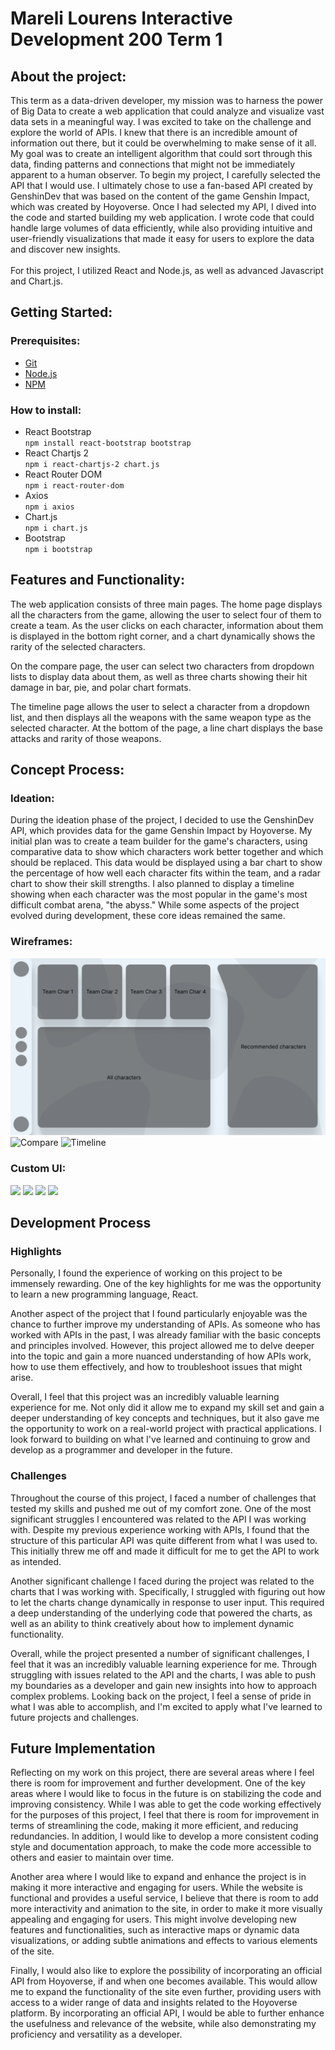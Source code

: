 # Mareli Lourens Interactive Development 200 Term 1

## About the project:

This term as a data-driven developer, my mission was to harness the power of Big Data to create a web application that could analyze and visualize vast data sets in a meaningful way. I was excited to take on the challenge and explore the world of APIs.
I knew that there is an incredible amount of information out there, but it could be overwhelming to make sense of it all. My goal was to create an intelligent algorithm that could sort through this data, finding patterns and connections that might not be immediately apparent to a human observer.
To begin my project, I carefully selected the API that I would use. I ultimately chose to use a fan-based API created by GenshinDev that was based on the content of the game Genshin Impact, which was created by Hoyoverse.
Once I had selected my API, I dived into the code and started building my web application. I wrote code that could handle large volumes of data efficiently, while also providing intuitive and user-friendly visualizations that made it easy for users to explore the data and discover new insights.
<br><br>
For this project, I utilized React and Node.js, as well as advanced Javascript and Chart.js.

## Getting Started:

### Prerequisites:

* [Git](https://git-scm.com/downloads)
* [Node.js](https://nodejs.org/en)
* [NPM](https://www.npmjs.com/)

### How to install:

* React Bootstrap <br> `npm install react-bootstrap bootstrap`
* React Chartjs 2 <br> `npm i react-chartjs-2 chart.js`
* React Router DOM <br> `npm i react-router-dom`
* Axios <br> `npm i axios`
* Chart.js <br> `npm i chart.js`
* Bootstrap <br> `npm i bootstrap`

## Features and Functionality:

The web application consists of three main pages. The home page displays all the characters from the game, allowing the user to select four of them to create a team. As the user clicks on each character, information about them is displayed in the bottom right corner, and a chart dynamically shows the rarity of the selected characters.

On the compare page, the user can select two characters from dropdown lists to display data about them, as well as three charts showing their hit damage in bar, pie, and polar chart formats.

The timeline page allows the user to select a character from a dropdown list, and then displays all the weapons with the same weapon type as the selected character. At the bottom of the page, a line chart displays the base attacks and rarity of those weapons.

## Concept Process:

### Ideation:

During the ideation phase of the project, I decided to use the GenshinDev API, which provides data for the game Genshin Impact by Hoyoverse. My initial plan was to create a team builder for the game's characters, using comparative data to show which characters work better together and which should be replaced. This data would be displayed using a bar chart to show the percentage of how well each character fits within the team, and a radar chart to show their skill strengths. I also planned to display a timeline showing when each character was the most popular in the game's most difficult combat arena, "the abyss." While some aspects of the project evolved during development, these core ideas remained the same.

### Wireframes:

![Home](./Homepage.png)
![Compare](./Comparison.png)
![Timeline](./Timeline.png)

### Custom UI:

<img src="https://static.wikia.nocookie.net/gensin-impact/images/9/9c/Icon_Paimon_Menu.png/revision/latest?cb=20210605102449"  height="75">
<img src="https://static.wikia.nocookie.net/gensin-impact/images/3/3c/Achievement_Stone_Harbor%27s_Nostalgia_Series_I.png/revision/latest?cb=20210702105315" height="75">
<img src="https://static.wikia.nocookie.net/gensin-impact/images/0/00/Achievement_Meetings_in_Outrealm_Series_I.png/revision/latest?cb=20210702105309"  height="75">
<img src="https://static.wikia.nocookie.net/gensin-impact/images/4/4d/Achievement_Sumeru_The_Gilded_Desert_Series_I.png/revision/latest?cb=20220928034653"  height="75">

## Development Process

### Highlights

Personally, I found the experience of working on this project to be immensely rewarding. One of the key highlights for me was the opportunity to learn a new programming language, React.

Another aspect of the project that I found particularly enjoyable was the chance to further improve my understanding of APIs. As someone who has worked with APIs in the past, I was already familiar with the basic concepts and principles involved. However, this project allowed me to delve deeper into the topic and gain a more nuanced understanding of how APIs work, how to use them effectively, and how to troubleshoot issues that might arise.

Overall, I feel that this project was an incredibly valuable learning experience for me. Not only did it allow me to expand my skill set and gain a deeper understanding of key concepts and techniques, but it also gave me the opportunity to work on a real-world project with practical applications. I look forward to building on what I've learned and continuing to grow and develop as a programmer and developer in the future.

### Challenges

Throughout the course of this project, I faced a number of challenges that tested my skills and pushed me out of my comfort zone. One of the most significant struggles I encountered was related to the API I was working with. Despite my previous experience working with APIs, I found that the structure of this particular API was quite different from what I was used to. This initially threw me off and made it difficult for me to get the API to work as intended.

Another significant challenge I faced during the project was related to the charts that I was working with. Specifically, I struggled with figuring out how to let the charts change dynamically in response to user input. This required a deep understanding of the underlying code that powered the charts, as well as an ability to think creatively about how to implement dynamic functionality.

Overall, while the project presented a number of significant challenges, I feel that it was an incredibly valuable learning experience for me. Through struggling with issues related to the API and the charts, I was able to push my boundaries as a developer and gain new insights into how to approach complex problems. Looking back on the project, I feel a sense of pride in what I was able to accomplish, and I'm excited to apply what I've learned to future projects and challenges.

## Future Implementation

Reflecting on my work on this project, there are several areas where I feel there is room for improvement and further development. One of the key areas where I would like to focus in the future is on stabilizing the code and improving consistency. While I was able to get the code working effectively for the purposes of this project, I feel that there is room for improvement in terms of streamlining the code, making it more efficient, and reducing redundancies. In addition, I would like to develop a more consistent coding style and documentation approach, to make the code more accessible to others and easier to maintain over time.

Another area where I would like to expand and enhance the project is in making it more interactive and engaging for users. While the website is functional and provides a useful service, I believe that there is room to add more interactivity and animation to the site, in order to make it more visually appealing and engaging for users. This might involve developing new features and functionalities, such as interactive maps or dynamic data visualizations, or adding subtle animations and effects to various elements of the site.

Finally, I would also like to explore the possibility of incorporating an official API from Hoyoverse, if and when one becomes available. This would allow me to expand the functionality of the site even further, providing users with access to a wider range of data and insights related to the Hoyoverse platform. By incorporating an official API, I would be able to further enhance the usefulness and relevance of the website, while also demonstrating my proficiency and versatility as a developer.